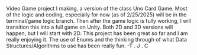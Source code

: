 Video Game project I making, a version of the class Uno Card Game. 
Most of the logic and coding, especially for now (as of 2/25/2025) will be in the terminal/game logic branch.
Then after the game logic is fully working, I will transition this into a full game on Unity. Both 2D and 3D versions will happen, but I will start with 2D. 
This project has been great so far and I am really enjoying it. The use of Enums and the thinking through of what Data Structures/Algorithms to use has been really fun. 
-T . J . C 

